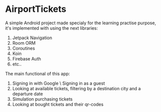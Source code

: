 # AirportTickets

A simple Android project made specialy for the learning practise purpose, it's implemented with using the next libraries:

1) Jetpack Navigation
2) Room ORM
3) Coroutines
4) Koin
5) Firebase Auth
6) etc..

The main functional of this app:
1) Signing in with Google \ Signing in as a guest
2) Looking at available tickets, filtering by a destination city and a departure date
3) Simulation purchasing tickets
4) Looking at bought tickets and their qr-codes 
